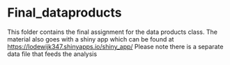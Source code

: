 # Final_dataproducts
This folder contains the final assignment for the data products class. The material also goes with a shiny app which can be found at https://lodewijk347.shinyapps.io/shiny_app/ 
Please note there is a separate data file that feeds the analysis
